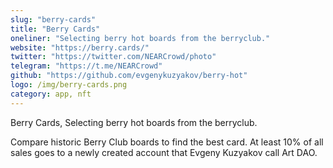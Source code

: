 ```yaml
---
slug: "berry-cards"
title: "Berry Cards"
oneliner: "Selecting berry hot boards from the berryclub."
website: "https://berry.cards/"
twitter: "https://twitter.com/NEARCrowd/photo"
telegram: "https://t.me/NEARCrowd"
github: "https://github.com/evgenykuzyakov/berry-hot"
logo: /img/berry-cards.png
category: app, nft
---
```


Berry Cards, Selecting berry hot boards from the berryclub.

Compare historic Berry Club boards to find the best card. At least 10% of all sales goes to a newly created account that Evgeny Kuzyakov call Art DAO.
